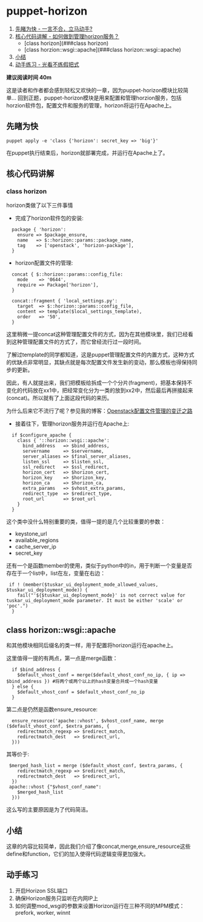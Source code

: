 # puppet-horizon

1. [先睹为快 - 一言不合，立马动手?](#先睹为快)
2. [核心代码讲解 - 如何做到管理horizon服务？](#核心代码讲解)
   - [class horizon](###class horizon)
   - [class horzion::wsgi::apache](###class horizon::wsgi::apache)
3. [小结](##小结)
4. [动手练习 - 光看不练假把式](##动手练习)

**建议阅读时间 40m**

这是读者和作者都会感到轻松又欢快的一章，因为puppet-horizon模块比较简单...
回到正题，puppet-horizon模块是用来配置和管理horzion服务，包括horzion软件包，配置文件和服务的管理，horizon将运行在Apache上。

## 先睹为快

```puppet
puppet apply -e 'class {'horizon': secret_key => 'big'}'
```

在puppet执行结束后，horizon就部署完成，并运行在Apache上了。

## 核心代码讲解

### class horizon

horizon类做了以下三件事情

- 完成了horizon软件包的安装:

```puppet
  package { 'horizon':
    ensure => $package_ensure,
    name   => $::horizon::params::package_name,
    tag    => ['openstack', 'horizon-package'],
  }
```

- horizon配置文件的管理:

```puppet
  concat { $::horizon::params::config_file:
    mode    => '0644',
    require => Package['horizon'],
  }

  concat::fragment { 'local_settings.py':
    target  => $::horizon::params::config_file,
    content => template($local_settings_template),
    order   => '50',
  }
```

这里稍微一提concat这种管理配置文件的方式，因为在其他模块里，我们已经看到这种管理配置文件的方式了，而它曾经流行过一段时间。

了解过template的同学都知道，这是puppet管理配置文件的内置方式，这种方式的优缺点非常明显，其缺点就是每次配置文件发生新的变动，那么模板也得保持同步的更新。

因此，有人就提出来，我们把模板给拆成一个个分片(fragment)，把基本保持不变化的代码放在xx1中，把经常变化分为一类的放到xx2中，然后最后再拼接起来(concat)。所以就有了上面这段代码的来历。

为什么后来它不流行了呢？参见我的博客：[Openstack配置文件管理的变迁之路](http://www.cnblogs.com/yuxc/p/3650660.html)

- 接着往下，管理horizon服务并运行在Apache上:

```puppet
  if $configure_apache {
    class { '::horizon::wsgi::apache':
      bind_address   => $bind_address,
      servername     => $servername,
      server_aliases => $final_server_aliases,
      listen_ssl     => $listen_ssl,
      ssl_redirect   => $ssl_redirect,
      horizon_cert   => $horizon_cert,
      horizon_key    => $horizon_key,
      horizon_ca     => $horizon_ca,
      extra_params   => $vhost_extra_params,
      redirect_type  => $redirect_type,
      root_url       => $root_url
    }
  }
```

这个类中没什么特别重要的类，值得一提的是几个比较重要的参数：

- keystone_url
- available_regions
- cache_server_ip
- secret_key

还有一个是函数member的使用，类似于python中的in，用于判断一个变量是否存在于一个list中，list在左，变量在右边：

```puppet
 if ! (member($tuskar_ui_deployment_mode_allowed_values, $tuskar_ui_deployment_mode)) {
    fail("'${$tuskar_ui_deployment_mode}' is not correct value for tuskar_ui_deployment_mode parameter. It must be either 'scale' or 'poc'.")
  }
```


## class horizon::wsgi::apache

和其他模块相同后缀名的类一样，用于配置将horizon运行在apache上。

这里值得一提的有两点，第一点是merge函数：

```puppet
  if $bind_address {
    $default_vhost_conf = merge($default_vhost_conf_no_ip, { ip => $bind_address }) #将两个或两个以上的hash变量合并成一个hash变量
  } else {
    $default_vhost_conf = $default_vhost_conf_no_ip
  }
```

第二点是仍然是函数ensure_resource:

```puppet
  ensure_resource('apache::vhost', $vhost_conf_name, merge ($default_vhost_conf, $extra_params, {
    redirectmatch_regexp => $redirect_match,
    redirectmatch_dest   => $redirect_url,
  }))
```

其等价于:

```puppet
 $merged_hash_list = merge ($default_vhost_conf, $extra_params, {
    redirectmatch_regexp => $redirect_match,
    redirectmatch_dest   => $redirect_url,
  })
 apache::vhost {"$vhost_conf_name":
    $merged_hash_list
  }))
```
这么写的主要原因是为了代码简洁。

## 小结

   这章的内容比较简单，因此我们介绍了像concat,merge,ensure_resource这些define和function，它们的加入使得代码逻辑变得更加强大。

## 动手练习

1. 开启Horizon SSL端口
2. 确保Horizon服务只监听在内网IP上
3. 如何调整mod_wsgi的参数来设置Horizon运行在三种不同的MPM模式：prefork, worker, winnt
